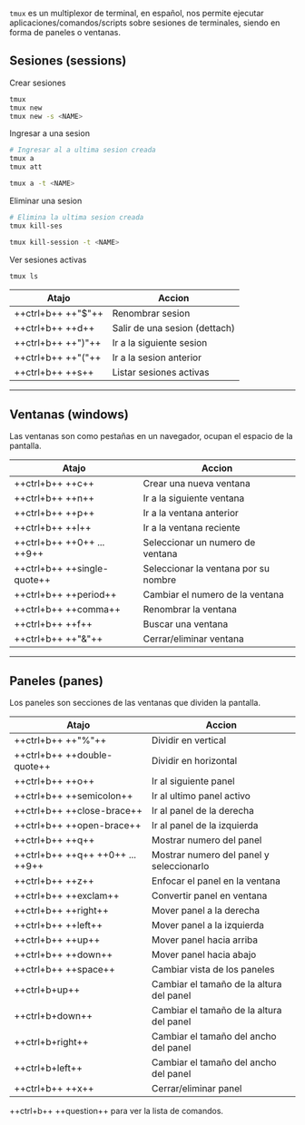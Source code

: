 `tmux` es un multiplexor de terminal, en español, nos permite ejecutar aplicaciones/comandos/scripts sobre sesiones de terminales, siendo en forma de paneles o ventanas.

## Sesiones (sessions)

Crear sesiones

```sh
tmux
tmux new
tmux new -s <NAME>
```

Ingresar a una sesion

```sh
# Ingresar al a ultima sesion creada
tmux a
tmux att

tmux a -t <NAME>
```

Eliminar una sesion

```sh
# Elimina la ultima sesion creada
tmux kill-ses

tmux kill-session -t <NAME>
```

Ver sesiones activas

```sh
tmux ls
```


| Atajo                | Accion                        |
| -------------------- | ----------------------------- |
| ++ctrl+b++   ++"$"++ | Renombrar sesion              |
| ++ctrl+b++   ++d++   | Salir de una sesion (dettach) |
| ++ctrl+b++   ++")"++ | Ir a la siguiente sesion      |
| ++ctrl+b++   ++"("++ | Ir a la sesion anterior       |
| ++ctrl+b++   ++s++   | Listar sesiones activas       |


---
## Ventanas (windows)

Las ventanas son como pestañas en un navegador, ocupan el espacio de la pantalla.

| Atajo                         | Accion                               |
| ----------------------------- | ------------------------------------ |
| ++ctrl+b++   ++c++            | Crear una nueva ventana              |
| ++ctrl+b++   ++n++            | Ir a la siguiente ventana            |
| ++ctrl+b++   ++p++            | Ir a la ventana anterior             |
| ++ctrl+b++   ++l++            | Ir a la ventana reciente             |
| ++ctrl+b++   ++0++ ... ++9++  | Seleccionar un numero de ventana     |
| ++ctrl+b++   ++single-quote++ | Seleccionar la ventana por su nombre |
| ++ctrl+b++   ++period++       | Cambiar el numero de la ventana      |
| ++ctrl+b++   ++comma++        | Renombrar la ventana                 |
| ++ctrl+b++   ++f++            | Buscar una ventana                   |
| ++ctrl+b++   ++"&"++          | Cerrar/eliminar ventana              |


---
## Paneles (panes)

Los paneles son secciones de las ventanas que dividen la pantalla.

| Atajo                              | Accion                                   |
| ---------------------------------- | ---------------------------------------- |
| ++ctrl+b++   ++"%"++               | Dividir en vertical                      |
| ++ctrl+b++   ++double-quote++      | Dividir en horizontal                    |
| ++ctrl+b++   ++o++                 | Ir al siguiente panel                    |
| ++ctrl+b++   ++semicolon++         | Ir al ultimo panel activo                |
| ++ctrl+b++   ++close-brace++       | Ir al panel de la derecha                |
| ++ctrl+b++   ++open-brace++        | Ir al panel de la izquierda              |
| ++ctrl+b++   ++q++                 | Mostrar numero del panel                 |
| ++ctrl+b++   ++q++ ++0++ ... ++9++ | Mostrar numero del panel y seleccionarlo |
| ++ctrl+b++   ++z++                 | Enfocar el panel en la ventana           |
| ++ctrl+b++   ++exclam++            | Convertir panel en ventana               |
| ++ctrl+b++   ++right++             | Mover panel a la derecha                 |
| ++ctrl+b++   ++left++              | Mover panel a la izquierda               |
| ++ctrl+b++   ++up++                | Mover panel hacia arriba                 |
| ++ctrl+b++   ++down++              | Mover panel hacia abajo                  |
| ++ctrl+b++   ++space++             | Cambiar vista de los paneles             |
| ++ctrl+b+up++                      | Cambiar el tamaño de la altura del panel |
| ++ctrl+b+down++                    | Cambiar el tamaño de la altura del panel |
| ++ctrl+b+right++                   | Cambiar el tamaño del ancho del panel    |
| ++ctrl+b+left++                    | Cambiar el tamaño del ancho del panel    |
| ++ctrl+b++   ++x++                 | Cerrar/eliminar panel                    |


++ctrl+b++ ++question++ para ver la lista de comandos.
